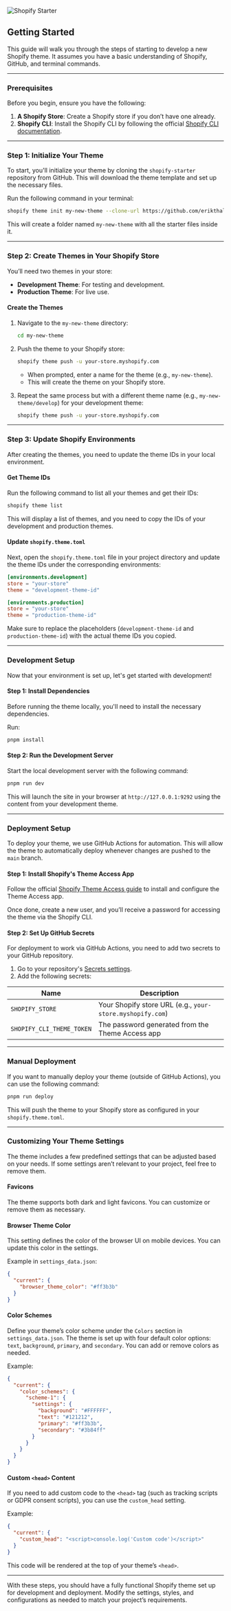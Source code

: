 ![Shopify Starter](https://socialify.git.ci/erikthalen/shopify-starter/image?description=1&forks=1&issues=1&language=1&logo=https%3A%2F%2Fexternal-content.duckduckgo.com%2Fiu%2F%3Fu%3Dhttps%253A%252F%252Flogos-download.com%252Fwp-content%252Fuploads%252F2016%252F10%252FShopify_logo_icon.png%26f%3D1%26nofb%3D1%26ipt%3D548d47c731ae681dd2fdcb33298eaa0c5ce4886065eba696034a6e26492041f9%26ipo%3Dimages&name=1&pattern=Solid&pulls=1&stargazers=1&theme=Light)

## Getting Started

This guide will walk you through the steps of starting to develop a new Shopify theme. It assumes you have a basic understanding of Shopify, GitHub, and terminal commands.

---

### Prerequisites

Before you begin, ensure you have the following:

1. **A Shopify Store**: Create a Shopify store if you don’t have one already.
2. **Shopify CLI**: Install the Shopify CLI by following the official [Shopify CLI documentation](https://shopify.dev/docs/api/shopify-cli).

---

### Step 1: Initialize Your Theme

To start, you'll initialize your theme by cloning the `shopify-starter` repository from GitHub. This will download the theme template and set up the necessary files.

Run the following command in your terminal:

```bash
shopify theme init my-new-theme --clone-url https://github.com/erikthalen/shopify-starter
```

This will create a folder named `my-new-theme` with all the starter files inside it.

---

### Step 2: Create Themes in Your Shopify Store

You’ll need two themes in your store:

- **Development Theme**: For testing and development.
- **Production Theme**: For live use.

#### Create the Themes

1. Navigate to the `my-new-theme` directory:

   ```bash
   cd my-new-theme
   ```

2. Push the theme to your Shopify store:

   ```bash
   shopify theme push -u your-store.myshopify.com
   ```

   - When prompted, enter a name for the theme (e.g., `my-new-theme`).
   - This will create the theme on your Shopify store.

3. Repeat the same process but with a different theme name (e.g., `my-new-theme/develop`) for your development theme:

   ```bash
   shopify theme push -u your-store.myshopify.com
   ```

---

### Step 3: Update Shopify Environments

After creating the themes, you need to update the theme IDs in your local environment.

#### Get Theme IDs

Run the following command to list all your themes and get their IDs:

```bash
shopify theme list
```

This will display a list of themes, and you need to copy the IDs of your development and production themes.

#### Update `shopify.theme.toml`

Next, open the `shopify.theme.toml` file in your project directory and update the theme IDs under the corresponding environments:

```toml
[environments.development]
store = "your-store"
theme = "development-theme-id"

[environments.production]
store = "your-store"
theme = "production-theme-id"
```

Make sure to replace the placeholders (`development-theme-id` and `production-theme-id`) with the actual theme IDs you copied.

---

### Development Setup

Now that your environment is set up, let's get started with development!

#### Step 1: Install Dependencies

Before running the theme locally, you'll need to install the necessary dependencies.

Run:

```bash
pnpm install
```

#### Step 2: Run the Development Server

Start the local development server with the following command:

```bash
pnpm run dev
```

This will launch the site in your browser at `http://127.0.0.1:9292` using the content from your development theme.

---

### Deployment Setup

To deploy your theme, we use GitHub Actions for automation. This will allow the theme to automatically deploy whenever changes are pushed to the `main` branch.

#### Step 1: Install Shopify's Theme Access App

Follow the official [Shopify Theme Access guide](https://shopify.dev/docs/storefronts/themes/tools/theme-access) to install and configure the Theme Access app.

Once done, create a new user, and you’ll receive a password for accessing the theme via the Shopify CLI.

#### Step 2: Set Up GitHub Secrets

For deployment to work via GitHub Actions, you need to add two secrets to your GitHub repository.

1. Go to your repository's [Secrets settings](https://github.com/your-username/name-of-this-repo/settings/secrets/actions).
2. Add the following secrets:

| Name                      | Description                                               |
| ------------------------- | --------------------------------------------------------- |
| `SHOPIFY_STORE`           | Your Shopify store URL (e.g., `your-store.myshopify.com`) |
| `SHOPIFY_CLI_THEME_TOKEN` | The password generated from the Theme Access app          |

---

### Manual Deployment

If you want to manually deploy your theme (outside of GitHub Actions), you can use the following command:

```bash
pnpm run deploy
```

This will push the theme to your Shopify store as configured in your `shopify.theme.toml`.

---

### Customizing Your Theme Settings

The theme includes a few predefined settings that can be adjusted based on your needs. If some settings aren’t relevant to your project, feel free to remove them.

#### Favicons

The theme supports both dark and light favicons. You can customize or remove them as necessary.

#### Browser Theme Color

This setting defines the color of the browser UI on mobile devices. You can update this color in the settings.

Example in `settings_data.json`:

```json
{
  "current": {
    "browser_theme_color": "#ff3b3b"
  }
}
```

#### Color Schemes

Define your theme’s color scheme under the `Colors` section in `settings_data.json`. The theme is set up with four default color options: `text`, `background`, `primary`, and `secondary`. You can add or remove colors as needed.

Example:

```json
{
  "current": {
    "color_schemes": {
      "scheme-1": {
        "settings": {
          "background": "#FFFFFF",
          "text": "#121212",
          "primary": "#ff3b3b",
          "secondary": "#3b84ff"
        }
      }
    }
  }
}
```

#### Custom `<head>` Content

If you need to add custom code to the `<head>` tag (such as tracking scripts or GDPR consent scripts), you can use the `custom_head` setting.

Example:

```json
{
  "current": {
    "custom_head": "<script>console.log('Custom code')</script>"
  }
}
```

This code will be rendered at the top of your theme’s `<head>`.

---

With these steps, you should have a fully functional Shopify theme set up for development and deployment. Modify the settings, styles, and configurations as needed to match your project’s requirements.
